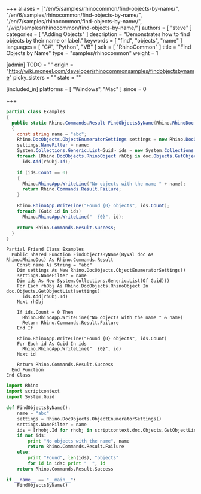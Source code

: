 +++
aliases = ["/en/5/samples/rhinocommon/find-objects-by-name/", "/en/6/samples/rhinocommon/find-objects-by-name/", "/en/7/samples/rhinocommon/find-objects-by-name/", "/wip/samples/rhinocommon/find-objects-by-name/"]
authors = [ "steve" ]
categories = [ "Adding Objects" ]
description = "Demonstrates how to find objects by their name or label."
keywords = [ "find", "objects", "name" ]
languages = [ "C#", "Python", "VB" ]
sdk = [ "RhinoCommon" ]
title = "Find Objects by Name"
type = "samples/rhinocommon"
weight = 1

[admin]
TODO = ""
origin = "http://wiki.mcneel.com/developer/rhinocommonsamples/findobjectsbyname"
picky_sisters = ""
state = ""

[included_in]
platforms = [ "Windows", "Mac" ]
since = 0

+++

<div class="codetab-content" id="cs">

```cs
partial class Examples
{
  public static Rhino.Commands.Result FindObjectsByName(Rhino.RhinoDoc doc)
  {
    const string name = "abc";
    Rhino.DocObjects.ObjectEnumeratorSettings settings = new Rhino.DocObjects.ObjectEnumeratorSettings();
    settings.NameFilter = name;
    System.Collections.Generic.List<Guid> ids = new System.Collections.Generic.List<Guid>();
    foreach (Rhino.DocObjects.RhinoObject rhObj in doc.Objects.GetObjectList(settings))
      ids.Add(rhObj.Id);

    if (ids.Count == 0)
    {
      Rhino.RhinoApp.WriteLine("No objects with the name " + name);
      return Rhino.Commands.Result.Failure;
    }

    Rhino.RhinoApp.WriteLine("Found {0} objects", ids.Count);
    foreach (Guid id in ids)
      Rhino.RhinoApp.WriteLine("  {0}", id);

    return Rhino.Commands.Result.Success;
  }
}
```

</div>


<div class="codetab-content" id="vb">

```vbnet
Partial Friend Class Examples
  Public Shared Function FindObjectsByName(ByVal doc As Rhino.RhinoDoc) As Rhino.Commands.Result
	Const name As String = "abc"
	Dim settings As New Rhino.DocObjects.ObjectEnumeratorSettings()
	settings.NameFilter = name
	Dim ids As New System.Collections.Generic.List(Of Guid)()
	For Each rhObj As Rhino.DocObjects.RhinoObject In doc.Objects.GetObjectList(settings)
	  ids.Add(rhObj.Id)
	Next rhObj

	If ids.Count = 0 Then
	  Rhino.RhinoApp.WriteLine("No objects with the name " & name)
	  Return Rhino.Commands.Result.Failure
	End If

	Rhino.RhinoApp.WriteLine("Found {0} objects", ids.Count)
	For Each id As Guid In ids
	  Rhino.RhinoApp.WriteLine("  {0}", id)
	Next id

	Return Rhino.Commands.Result.Success
  End Function
End Class
```

</div>


<div class="codetab-content" id="py">

```python
import Rhino
import scriptcontext
import System.Guid

def FindObjectsByName():
    name = "abc"
    settings = Rhino.DocObjects.ObjectEnumeratorSettings()
    settings.NameFilter = name
    ids = [rhobj.Id for rhobj in scriptcontext.doc.Objects.GetObjectList(settings)]
    if not ids:
        print "No objects with the name", name
        return Rhino.Commands.Result.Failure
    else:
        print "Found", len(ids), "objects"
        for id in ids: print "  ", id
    return Rhino.Commands.Result.Success

if __name__ == "__main__":
    FindObjectsByName()
```

</div>
